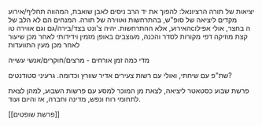 

יציאות של תורה
הרציונאל: להפוך את יד הרב ניסים לאבן שואבת, המהווה תחליף/אירוע מקדים ליציאה של סופ"ש, בהתרחשות ואווירה של תורה.
המנחים הם לא הלב של האירוע, אלא ההתרחשות.
יהיה צ'ונט בצד/בירה/גם וגם
אווירה טוcה בחצר, אולי אפילו קצת מוזיקה
דפי מקורות לסדר והכנה, מעוצבים באופן מזמין וידידותי
לאחר מכן שיעור
לאחר מכן מעין התוועדות

מדי כמה זמן אורחים - מרצים/חוקרים/אנשי עשייה

שת"פ עם שיחתי, ואולי עם רשות צעירים אדיר שוורץ וכדומה. גרעיני סטודנטים?

פרשת שבוע כסטאטר ליציאה, לצאת מן המוכר למסע עם פרשות השבוע, למהן לצאת לתחומי רוח ונפש, מדינה וחברה, אז והיום ועוד.


[[פרשת שופטים]]